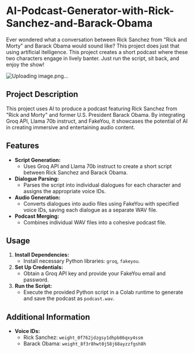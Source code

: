 # AI-Podcast-Generator-with-Rick-Sanchez-and-Barack-Obama
Ever wondered what a conversation between Rick Sanchez from "Rick and Morty" and Barack Obama would sound like? This project does just that using artificial itelligence. This project creates a short podcast where these two characters engage in lively banter. Just run the script, sit back, and enjoy the show!

![Uploading image.png…]()


## Project Description

This project uses AI to produce a podcast featuring Rick Sanchez from "Rick and Morty" and former U.S. President Barack Obama. By integrating Groq API, Llama 70b instruct, and FakeYou, it showcases the potential of AI in creating immersive and entertaining audio content.

## Features

* **Script Generation:**  
  - Uses Groq API and Llama 70b instruct to create a short script between Rick Sanchez and Barack Obama.
* **Dialogue Parsing:**  
  - Parses the script into individual dialogues for each character and assigns the appropriate voice IDs.
* **Audio Generation:**  
  - Converts dialogues into audio files using FakeYou with specified voice IDs, saving each dialogue as a separate WAV file.
* **Podcast Merging:**  
  - Combines individual WAV files into a cohesive podcast file.

## Usage

1. **Install Dependencies:**  
   - Install necessary Python libraries: `groq`, `fakeyou`.
2. **Set Up Credentials:**  
   - Obtain a Groq API key and provide your FakeYou email and password.
3. **Run the Script:**  
   - Execute the provided Python script in a Colab runtime to generate and save the podcast as `podcast.wav`.

## Additional Information

* **Voice IDs:**  
  - Rick Sanchez: `weight_0f762jdzgsy1dhpb86qxy4ssm`
  - Barack Obama: `weight_8f3r8hwt0j58j68ayzzfgsh8h`
